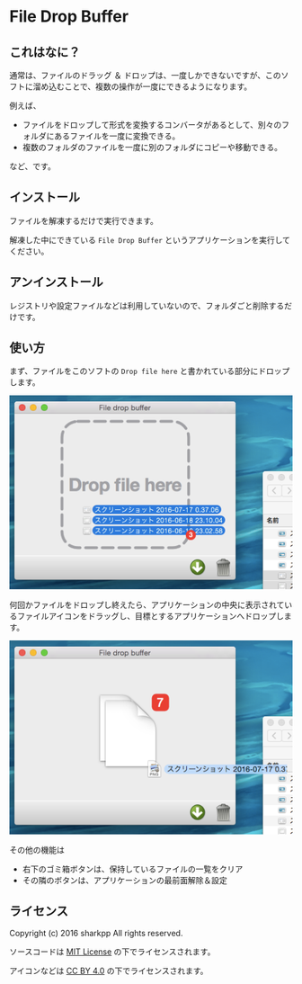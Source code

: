 # File Drop Buffer

## これはなに？

通常は、ファイルのドラッグ ＆ ドロップは、一度しかできないですが、このソフトに溜め込むことで、複数の操作が一度にできるようになります。

例えば、

* ファイルをドロップして形式を変換するコンバータがあるとして、別々のフォルダにあるファイルを一度に変換できる。
* 複数のフォルダのファイルを一度に別のフォルダにコピーや移動できる。

など、です。

## インストール

ファイルを解凍するだけで実行できます。

解凍した中にできている `File Drop Buffer` というアプリケーションを実行してください。

## アンインストール

レジストリや設定ファイルなどは利用していないので、フォルダごと削除するだけです。

## 使い方

まず、ファイルをこのソフトの `Drop file here` と書かれている部分にドロップします。

![ファイルのドロップ](images/README-droping.png)

何回かファイルをドロップし終えたら、アプリケーションの中央に表示されているファイルアイコンをドラッグし、目標とするアプリケーションへドロップします。

![ファイルのドラッグ](images/README-draging.png)

その他の機能は

* 右下のゴミ箱ボタンは、保持しているファイルの一覧をクリア
* その隣のボタンは、アプリケーションの最前面解除＆設定

## ライセンス

Copyright (c) 2016 sharkpp All rights reserved.

ソースコードは [MIT License](http://opensource.org/licenses/mit-license.php) の下でライセンスされます。

アイコンなどは [CC BY 4.0](http://creativecommons.org/licenses/by/4.0/) の下でライセンスされます。
